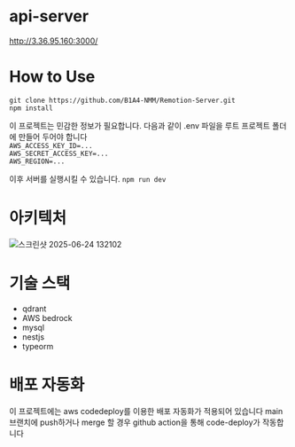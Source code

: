 # api-server
http://3.36.95.160:3000/
# How to Use
`git clone https://github.com/B1A4-NMM/Remotion-Server.git`<br>
`npm install`<br>

이 프로젝트는 민감한 정보가 필요합니다. 다음과 같이 .env 파일을 루트 프로젝트 폴더에 만들어 두어야 합니다<br>
`AWS_ACCESS_KEY_ID=...`<br>
`AWS_SECRET_ACCESS_KEY=...`<br>
`AWS_REGION=...`<br>

이후 서버를 실행시킬 수 있습니다.
`npm run dev`<br>
# 아키텍처
![스크린샷 2025-06-24 132102](https://github.com/user-attachments/assets/c1ce1819-79f7-4b73-91a1-da99d0c31c53)
# 기술 스택
- qdrant
- AWS bedrock
- mysql
- nestjs
- typeorm
# 배포 자동화
이 프로젝트에는 aws codedeploy를 이용한 배포 자동화가 적용되어 있습니다
main 브랜치에 push하거나 merge 할 경우 github action을 통해 code-deploy가 작동합니다
